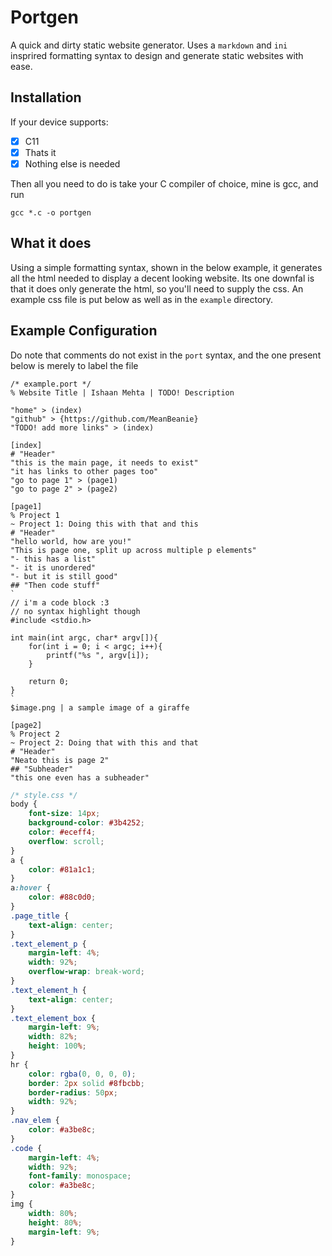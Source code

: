 # Portgen

A quick and dirty static website generator. Uses a `markdown` and `ini` insprired formatting syntax to design and generate static websites with ease.

## Installation

If your device supports:
- [x] C11
- [x] Thats it
- [x] Nothing else is needed

Then all you need to do is take your C compiler of choice, mine is gcc, and run

`gcc *.c -o portgen`

## What it does

Using a simple formatting syntax, shown in the below example, it generates all the html needed to display a decent looking website. Its one downfal is that it does only generate the html, so you'll need to supply the css. An example css file is put below as well as in the `example` directory.

## Example Configuration

Do note that comments do not exist in the `port` syntax, and the one present below is merely to label the file

```
/* example.port */
% Website Title | Ishaan Mehta | TODO! Description

"home" > (index)
"github" > {https://github.com/MeanBeanie}
"TODO! add more links" > (index)

[index]
# "Header"
"this is the main page, it needs to exist"
"it has links to other pages too"
"go to page 1" > (page1)
"go to page 2" > (page2)

[page1]
% Project 1
~ Project 1: Doing this with that and this
# "Header"
"hello world, how are you!"
"This is page one, split up across multiple p elements"
"- this has a list"
"- it is unordered"
"- but it is still good"
## "Then code stuff"
`
// i'm a code block :3
// no syntax highlight though
#include <stdio.h>

int main(int argc, char* argv[]){
	for(int i = 0; i < argc; i++){
		printf("%s ", argv[i]);
	}
	
	return 0;
}
`
$image.png | a sample image of a giraffe

[page2]
% Project 2
~ Project 2: Doing that with this and that
# "Header"
"Neato this is page 2"
## "Subheader"
"this one even has a subheader"
```

```css
/* style.css */
body {
	font-size: 14px;
	background-color: #3b4252;
	color: #eceff4;
	overflow: scroll;
}
a {
	color: #81a1c1;
}
a:hover {
	color: #88c0d0;
}
.page_title {
	text-align: center;
}
.text_element_p {
	margin-left: 4%;
	width: 92%;
	overflow-wrap: break-word;
}
.text_element_h {
	text-align: center;
}
.text_element_box {
	margin-left: 9%;
	width: 82%;
	height: 100%;
}
hr {
	color: rgba(0, 0, 0, 0);
	border: 2px solid #8fbcbb;
	border-radius: 50px;
	width: 92%;
}
.nav_elem {
	color: #a3be8c;
}
.code {
	margin-left: 4%;
	width: 92%;
	font-family: monospace;
	color: #a3be8c;
}
img {
    width: 80%;
    height: 80%;
    margin-left: 9%;
}
```

